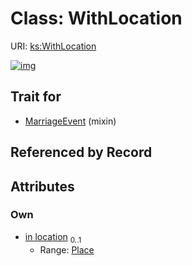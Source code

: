 
# Class: WithLocation




URI: [ks:WithLocation](https://w3id.org/linkml/tests/kitchen_sink/WithLocation)


[![img](https://yuml.me/diagram/nofunky;dir:TB/class/[Place]<in%20location%200..1-%20[WithLocation],[MarriageEvent]uses%20-.->[WithLocation],[Place],[MarriageEvent])](https://yuml.me/diagram/nofunky;dir:TB/class/[Place]<in%20location%200..1-%20[WithLocation],[MarriageEvent]uses%20-.->[WithLocation],[Place],[MarriageEvent])

## Trait for

 * [MarriageEvent](MarriageEvent.md) (mixin) 

## Referenced by Record


## Attributes


### Own

 * [in location](in_location.md)  <sub>0..1</sub>
     * Range: [Place](Place.md)
